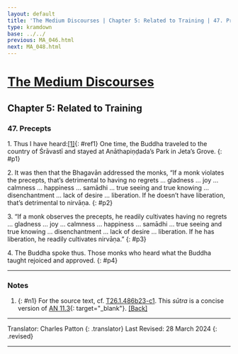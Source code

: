 ```yaml
---
layout: default
title: 'The Medium Discourses | Chapter 5: Related to Training | 47. Precepts'
type: kramdown
base: ../../
previous: MA_046.html
next: MA_048.html
---
```


# [The Medium Discourses](index.html)
## Chapter 5: Related to Training
### 47. Precepts

1\. Thus I have heard:[\[1\]](#n1){: #ref1} One time, the Buddha traveled to the country of Śrāvastī and stayed at Anāthapiṇḍada’s Park in Jeta’s Grove.
{: #p1}

2\. It was then that the Bhagavān addressed the monks, “If a monk violates the precepts, that’s detrimental to having no regrets … gladness … joy … calmness … happiness … samādhi … true seeing and true knowing … disenchantment … lack of desire … liberation. If he doesn’t have liberation, that’s detrimental to nirvāṇa.
{: #p2}

3\. “If a monk observes the precepts, he readily cultivates having no regrets … gladness … joy … calmness … happiness … samādhi … true seeing and true knowing … disenchantment … lack of desire … liberation. If he has liberation, he readily cultivates nirvāṇa.”
{: #p3}

4\. The Buddha spoke thus. Those monks who heard what the Buddha taught rejoiced and approved.
{: #p4}

---

### Notes

1. {: #n1} For the source text, cf. <a href="https://cbetaonline.dila.edu.tw/zh/T01n0026_p0486b23" target="_blank">T26.1.486b23-c1</a>. This <em>sūtra</em> is a concise version of [AN 11.3](https://suttacentral.net/an11.3){: target="_blank"}. [\[Back\]](#ref1)

---

Translator: Charles Patton
{: .translator}
Last Revised: 28 March 2024
{: .revised}

---